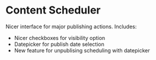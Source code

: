 # Content Scheduler

Nicer interface for major publishing actions. Includes:
* Nicer checkboxes for visibility option
* Datepicker for publish date selection
* New feature for unpublising scheduling with datepicker
